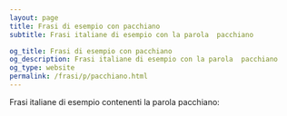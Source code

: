 ```yaml
---
layout: page
title: Frasi di esempio con pacchiano 
subtitle: Frasi italiane di esempio con la parola  pacchiano

og_title: Frasi di esempio con pacchiano 
og_description: Frasi italiane di esempio con la parola  pacchiano
og_type: website
permalink: /frasi/p/pacchiano.html
---
```


Frasi italiane di esempio contenenti la parola pacchiano:


